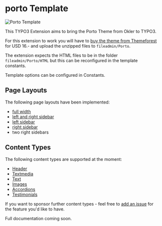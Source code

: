 porto Template
=====

![Porto Template](https://image-tf.s3.envato.com/files/218061050/Preview.__large_preview.png)

This TYPO3 Extension aims to bring the Porto Theme from Okler to TYPO3.

For this extension to work you will have to [buy the theme from Themeforest](  https://themeforest.net/item/porto-responsive-html5-template/4106987?ref=zechendorf) for USD 16.- and upload the unzipped files to ``fileadmin/Porto``.

The extension expects the HTML files to be in the folder ``fileadmin/Porto/HTML`` but this can be reconfigured in the template constants.

Template options can be configured in Constants.

## Page Layouts

The following page layouts have been implemented:

 * [full width](http://preview.oklerthemes.com/porto/5.5.0/page-full-width.html)
 * [left and right sidebar](http://preview.oklerthemes.com/porto/5.5.0/page-left-and-right-sidebars.html)
 * [left sidebar](http://preview.oklerthemes.com/porto/5.5.0/page-left-sidebar.html)
 * [right sidebar](http://preview.oklerthemes.com/porto/5.5.0/page-right-sidebar.html)
 * two right sidebars


## Content Types

The following content types are supported at the moment:

 * [Header](http://preview.oklerthemes.com/porto/5.5.0/shortcodes-headings.html)
 * [Textmedia](http://preview.oklerthemes.com/porto/5.5.0/page-left-sidebar.html)
 * [Text](http://preview.oklerthemes.com/porto/5.5.0/page-left-sidebar.html)
 * [Images](http://preview.oklerthemes.com/porto/5.5.0/page-left-sidebar.html)
 * [Accordions](http://preview.oklerthemes.com/porto/5.5.0/shortcodes-accordions.html)
 * [Testimonials](http://preview.oklerthemes.com/porto/5.5.0/shortcodes-testimonials.html)

If you want to sponsor further content types - feel free to [add an issue](https://github.com/zechendorf/porto/issues) for the feature you'd like to have.

Full documentation coming soon.
